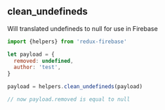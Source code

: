 
## clean\_undefineds

Will translated undefineds to null for use in Firebase

```js
import {helpers} from 'redux-firebase'

let payload = {
  removed: undefined,
  author: 'test',
}

payload = helpers.clean_undefineds(payload)

// now payload.removed is equal to null
```